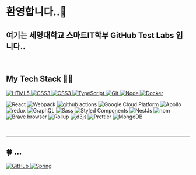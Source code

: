 ### <h1>환영합니다..👋 </h1>

<h2>여기는 세명대학교 스마트IT학부 GitHub Test Labs 입니다.. </h2>

<p>
 
</p>

<br />
<h2> My Tech Stack 🐱‍🐉 </h2>

<a href = "https://www.w3schools.com/html"><img alt="HTML5" src="https://img.shields.io/badge/HTML5-E34F26?style=for-the-badge&logo=HTML5&logoColor=white" />
</a>
<a href = "https://www.w3schools.com/css/default.asp"><img alt="CSS3" src="https://img.shields.io/badge/CSS3-1572B6?style=for-the-badge&logo=CSS3&logoColor=white" />
</a>
<a href = "https://www.w3schools.com/js/default.asp"><img alt="CSS3" src="https://img.shields.io/badge/JavaScriipt-F7DF1E?style=for-the-badge&logo=JavaScript&logoColor=black" />
</a>
<a href = "https://www.typescriptlang.org"><img alt="TypeScript" src="https://img.shields.io/badge/TypeScript-007ACC?style=for-the-badge&logo=TypeScript&logoColor=white" />
</a>
<a href = "https://git-scm.com"><img alt="Git" src="https://img.shields.io/badge/Git-F05032?style=for-the-badge&logo=Git&logoColor=ffffff" />
</a>
<a href = "https://nodejs.org/ko"><img alt="Node" src="https://img.shields.io/badge/Nodejs-43853d?style=for-the-badge&logo=Node.js&logoColor=white" />
</a>
<a href = "https://www.docker.com"><img alt="Docker" src="https://img.shields.io/badge/Docker-007ACC?style=for-the-badge&logo=Docker&logoColor=white" />
</a>
<p>
  <img alt="React" src="https://img.shields.io/badge/-React-45b8d8?style=flat-square&logo=react&logoColor=white" />
  <img alt="Webpack" src="https://img.shields.io/badge/-Webpack-8DD6F9?style=flat-square&logo=webpack&logoColor=white" /> 
  <img alt="github actions" src="https://img.shields.io/badge/-Github_Actions-2088FF?style=flat-square&logo=github-actions&logoColor=white" />
  <img alt="Google Cloud Platform" src="https://img.shields.io/badge/-Google_Cloud_Platform-1a73e8?style=flat-square&logo=google-cloud&logoColor=white" />
  <img alt="Apollo" src="https://img.shields.io/badge/-Apollo%20GraphQL-311C87?style=flat-square&logo=apollo-graphql&logoColor=white" />
  <img alt="redux" src="https://img.shields.io/badge/-Redux-764ABC?style=flat-square&logo=redux&logoColor=white" />
  <img alt="GraphQL" src="https://img.shields.io/badge/-GraphQL-E10098?style=flat-square&logo=graphql&logoColor=white" />
  <img alt="Sass" src="https://img.shields.io/badge/-Sass-CC6699?style=flat-square&logo=sass&logoColor=white" />
  <img alt="Styled Components" src="https://img.shields.io/badge/-Styled_Components-db7092?style=flat-square&logo=styled-components&logoColor=white" />
  <img alt="NestJs" src="https://img.shields.io/badge/-NestJs-ea2845?style=flat-square&logo=nestjs&logoColor=white" />
  <img alt="npm" src="https://img.shields.io/badge/-NPM-CB3837?style=flat-square&logo=npm&logoColor=white" />
  <img alt="Brave browser" src="https://img.shields.io/badge/-Brave_Browser-FB542B?style=flat-square&logo=brave&logoColor=white" />
  <img alt="Rollup" src="https://img.shields.io/badge/-Rollup-EC4A3F?style=flat-square&logo=rollup.js&logoColor=white" />
  <img alt="d3js" src="https://img.shields.io/badge/-D3.js-F9A03C?style=flat-square&logo=d3.js&logoColor=white" />
  <img alt="Prettier" src="https://img.shields.io/badge/-Prettier-F7B93E?style=flat-square&logo=prettier&logoColor=white" />
  <img alt="MongoDB" src="https://img.shields.io/badge/-MongoDB-13aa52?style=flat-square&logo=mongodb&logoColor=white" />
</p>
<br />
<hr>

## 🍀 ...


<a href = "https://github.com/mhlee1486"><img alt="GitHub" src="https://img.shields.io/badge/GitHub-181717.svg?&style=for-the-badge&logo=GitHub&logoColor=white" />
</a>
<a href = "https://spring.io"> <img alt="Spring" src ="https://img.shields.io/badge/Spring-43853d?&style=for-the-badge&logo=Spring&logoColor=ffffff" /></a>
